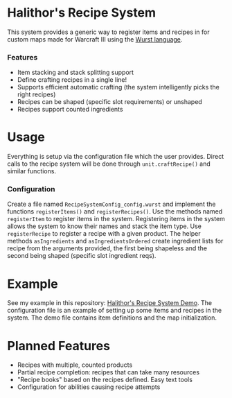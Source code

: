 # Halithor's Recipe System
This system provides a generic way to register items and recipes in for custom
maps made for Warcraft III using the [Wurst language](https://wurstlang.org/). 

### Features

- Item stacking and stack splitting support
- Define crafting recipes in a single line!
- Supports efficient automatic crafting (the system intelligently picks the right recipes)
- Recipes can be shaped (specific slot requirements) or unshaped
- Recipes support counted ingredients

# Usage
Everything is setup via the configuration file which the user provides. Direct 
calls to the recipe system will be done through `unit.craftRecipe()` and similar functions. 

### Configuration
Create a file named `RecipeSystemConfig_config.wurst` and implement the functions `registerItems()` and `registerRecipes()`. Use the methods named `registerItem` to register items in the system. Registering items in the system allows the system to know their names and stack the item type. Use `registerRecipe` to register a recipe with a given product. The helper methods `asIngredients` and `asIngredientsOrdered` create ingredient lists for recipe from the arguments provided, the first being shapeless and the second being shaped (specific slot ingredient reqs).

# Example
See my example in this repository: [Halithor's Recipe System Demo](https://github.com/Halithor/HalithorsRecipeSystemDemo). The configuration file is an example of setting up some items and recipes in the system. The demo file contains item definitions and the map initialization.

# Planned Features

- Recipes with multiple, counted products
- Partial recipe completion: recipes that can take many resources
- "Recipe books" based on the recipes defined. Easy text tools
- Configuration for abilities causing recipe attempts

